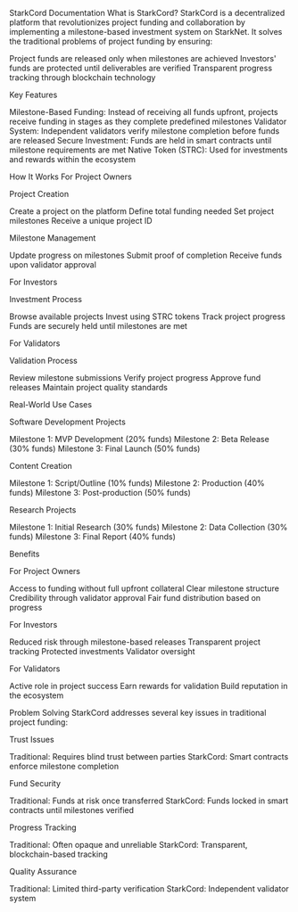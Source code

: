 StarkCord Documentation
What is StarkCord?
StarkCord is a decentralized platform that revolutionizes project funding and collaboration by implementing a milestone-based investment system on StarkNet. It solves the traditional problems of project funding by ensuring:

Project funds are released only when milestones are achieved
Investors' funds are protected until deliverables are verified
Transparent progress tracking through blockchain technology

Key Features

Milestone-Based Funding: Instead of receiving all funds upfront, projects receive funding in stages as they complete predefined milestones
Validator System: Independent validators verify milestone completion before funds are released
Secure Investment: Funds are held in smart contracts until milestone requirements are met
Native Token (STRC): Used for investments and rewards within the ecosystem

How It Works
For Project Owners

Project Creation

Create a project on the platform
Define total funding needed
Set project milestones
Receive a unique project ID


Milestone Management

Update progress on milestones
Submit proof of completion
Receive funds upon validator approval



For Investors

Investment Process

Browse available projects
Invest using STRC tokens
Track project progress
Funds are securely held until milestones are met



For Validators

Validation Process

Review milestone submissions
Verify project progress
Approve fund releases
Maintain project quality standards



Real-World Use Cases

Software Development Projects

Milestone 1: MVP Development (20% funds)
Milestone 2: Beta Release (30% funds)
Milestone 3: Final Launch (50% funds)


Content Creation

Milestone 1: Script/Outline (10% funds)
Milestone 2: Production (40% funds)
Milestone 3: Post-production (50% funds)


Research Projects

Milestone 1: Initial Research (30% funds)
Milestone 2: Data Collection (30% funds)
Milestone 3: Final Report (40% funds)



Benefits

For Project Owners

Access to funding without full upfront collateral
Clear milestone structure
Credibility through validator approval
Fair fund distribution based on progress


For Investors

Reduced risk through milestone-based releases
Transparent project tracking
Protected investments
Validator oversight


For Validators

Active role in project success
Earn rewards for validation
Build reputation in the ecosystem



Problem Solving
StarkCord addresses several key issues in traditional project funding:

Trust Issues

Traditional: Requires blind trust between parties
StarkCord: Smart contracts enforce milestone completion


Fund Security

Traditional: Funds at risk once transferred
StarkCord: Funds locked in smart contracts until milestones verified


Progress Tracking

Traditional: Often opaque and unreliable
StarkCord: Transparent, blockchain-based tracking


Quality Assurance

Traditional: Limited third-party verification
StarkCord: Independent validator system



